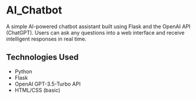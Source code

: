 # AI_Chatbot

A simple AI-powered chatbot assistant built using Flask and the OpenAI API (ChatGPT). Users can ask any questions into a web interface and receive intelligent responses in real time.

## Technologies Used
- Python
- Flask
- OpenAI GPT-3.5-Turbo API
- HTML/CSS (basic)

